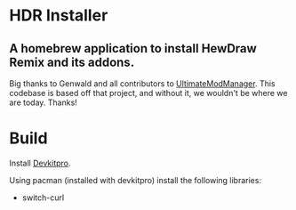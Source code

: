 # HDR Installer
A homebrew application to install HewDraw Remix and its addons.
-----
Big thanks to Genwald and all contributors to [UltimateModManager](https://github.com/ultimate-research/UltimateModManager). This codebase is based off that project, and without it, we wouldn't be where we are today. Thanks!



# Build

Install [Devkitpro](https://devkitpro.org/wiki/Getting_Started).

 Using pacman (installed with devkitpro) install the following libraries:
* switch-curl
